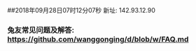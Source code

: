 ##2018年09月28日07时12分07秒 新址: 142.93.12.90
### 兔友常见问题及解答: https://github.com/wanggonging/d/blob/w/FAQ.md
